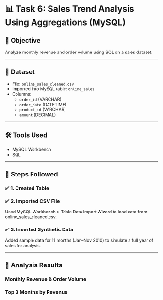 # 📊 Task 6: Sales Trend Analysis Using Aggregations (MySQL)

## 🎯 Objective

Analyze monthly revenue and order volume using SQL on a sales dataset.

---

## 📂 Dataset

- File: `online_sales_cleaned.csv`
- Imported into MySQL table: `online_sales`
- Columns:
  - `order_id` (VARCHAR)
  - `order_date` (DATETIME)
  - `product_id` (VARCHAR)
  - `amount` (DECIMAL)

---

## 🛠 Tools Used

- MySQL Workbench
- SQL

---

## 🔧 Steps Followed

### ✅ 1. Created Table

### ✅ 2. Imported CSV File

Used MySQL Workbench > Table Data Import Wizard to load data from online_sales_cleaned.csv.

### ✅ 3. Inserted Synthetic Data

Added sample data for 11 months (Jan–Nov 2010) to simulate a full year of sales for analysis.

---

## 🧾 Analysis Results

### Monthly Revenue & Order Volume

### Top 3 Months by Revenue


